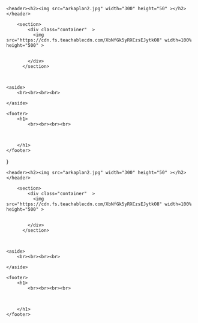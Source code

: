 <!DOCTYPE html>
<html lang="tr">
<head>
    <meta charset="UTF-8">
    <meta http-equiv="X-UA-Compatible" content="IE-edge">
    <meta name="viewport" content="width=device-width,initial-scale=1.0">
    <title>Programlamaya Giriş | Kodlama.io</title>
</head>

<style>
    header{
        background-color: #1b5c91;
        padding: 10px;
        font-size: 8px;
        color: white;
    }

    section::after {
      content: "";
      display: table;
      clear: both;
    }

    nav{
        background-color:rgb(211, 211, 211)
        padding: 50px;
        width: 100%;
    }

   
    aside{
        width:100%;
        padding: 90px;
        background-color:rgba(211, 44, 44, 0.767);
    }
    aside{
        width: 100%;
        padding: 80px;
        background-color:rgba(202, 202, 202, 0.767);
    }
    footer{
        width: 100%;
        padding: 20px;
        background-color: #1b5c91;
    }

</style>

<body> 

    <header><h2><img src="arkaplan2.jpg" width="300" height="50" ></h2></header>

        <section>
            <div class="container"  >
              <img src="https://cdn.fs.teachablecdn.com/XbNfGk5yRXCzsEJytkO8" width=100% height="500" >


            </div>
          </section>

          

    <aside>
        <br><br><br><br>
           
    </aside>
   
    <footer>
        <h1>
            <br><br><br><br>
            
            
            
        </h1>
    </footer>


</body>
</html>
    }

</style>

<body> 

    <header><h2><img src="arkaplan2.jpg" width="300" height="50" ></h2></header>

        <section>
            <div class="container"  >
              <img src="https://cdn.fs.teachablecdn.com/XbNfGk5yRXCzsEJytkO8" width=100% height="500" >


            </div>
          </section>

          

    <aside>
        <br><br><br><br>
           
    </aside>
   
    <footer>
        <h1>
            <br><br><br><br>
            
            
            
        </h1>
    </footer>


</body>
</html>
